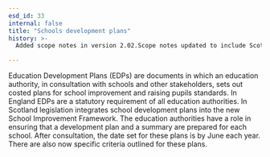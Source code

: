 ```yaml
---
esd_id: 33
internal: false
title: "Schools development plans"
history: >-
  Added scope notes in version 2.02.Scope notes updated to include Scottish legislation in version 3.00. Term name changed from 'School and LEA plans' to 'Schools - development plans' in version 3.00. Term name changed to 'Schools development plans' in version 4.00.

---
```


Education Development Plans (EDPs) are documents in which an education authority, in consultation with schools and other stakeholders, sets out costed plans for school improvement and raising pupils standards.
In England EDPs are a statutory requirement of all education authorities.
In Scotland legislation integrates school development plans into the new School Improvement Framework. The education authorities have a role in ensuring that a development plan and a summary are prepared for each school. After consultation, the date set for these plans is by June each year. There are also now specific criteria outlined for these plans.

